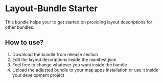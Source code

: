 # Layout-Bundle Starter

This bundle helps your to get started on providing layout descriptions for other bundles.

## How to use?
1.  Download the bundle from release section
2.  Edit the layout descriptions inside the manifest.json
3.  Feel free to change whatever you want inside the bundle
3.  Upload the adjusted bundle to your map.apps installation or use it inside your development project
